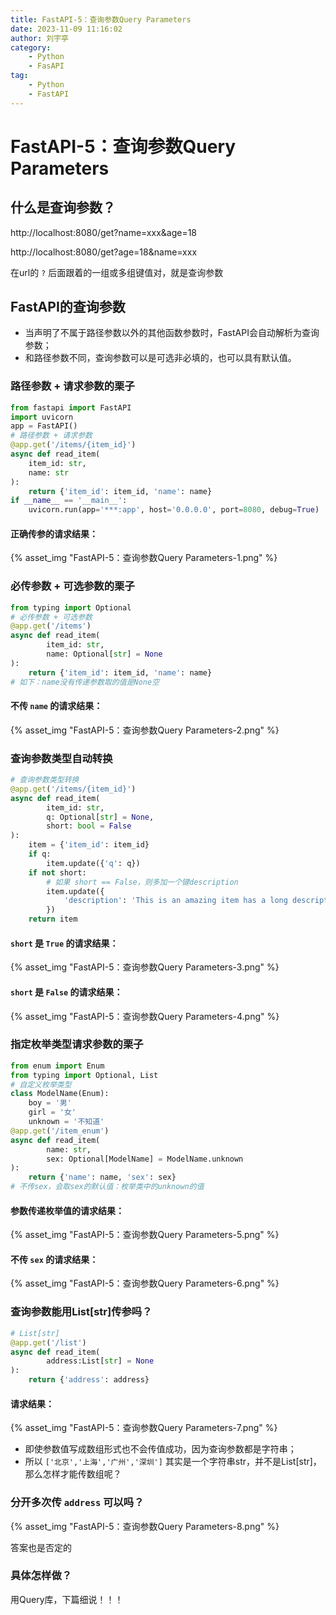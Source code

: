 ```yaml
---
title: FastAPI-5：查询参数Query Parameters
date: 2023-11-09 11:16:02
author: 刘宇亭
category:
    - Python
    - FasAPI
tag:
    - Python
    - FastAPI
---
```

# FastAPI-5：查询参数Query Parameters

## 什么是查询参数？

http://localhost:8080/get?name=xxx&age=18

http://localhost:8080/get?age=18&name=xxx

在url的 `?`  后面跟着的一组或多组键值对，就是查询参数

## FastAPI的查询参数

- 当声明了不属于路径参数以外的其他函数参数时，FastAPI会自动解析为查询参数；
- 和路径参数不同，查询参数可以是可选非必填的，也可以具有默认值。

### 路径参数 + 请求参数的栗子

```python
from fastapi import FastAPI
import uvicorn
app = FastAPI()
# 路径参数 + 请求参数
@app.get('/items/{item_id}')
async def read_item(
    item_id: str,
    name: str
):
    return {'item_id': item_id, 'name': name}
if __name__ == '__main__':
    uvicorn.run(app='***:app', host='0.0.0.0', port=8080, debug=True)
```

#### 正确传参的请求结果：

{% asset_img "FastAPI-5：查询参数Query Parameters-1.png" %}

### 必传参数 + 可选参数的栗子

```python
from typing import Optional
# 必传参数 + 可选参数
@app.get('/items')
async def read_item(
    	item_id: str,
    	name: Optional[str] = None
):
    return {'item_id': item_id, 'name': name}
# 如下：name没有传递参数取的值是None空
```

#### 不传 `name` 的请求结果：

{% asset_img "FastAPI-5：查询参数Query Parameters-2.png" %}

### 查询参数类型自动转换

```python
# 查询参数类型转换
@app.get('/items/{item_id}')
async def read_item(
    	item_id: str,
    	q: Optional[str] = None,
    	short: bool = False
):
    item = {'item_id': item_id}
    if q:
        item.update({'q': q})
    if not short:
        # 如果 short == False，则多加一个键description
        item.update({
            'description': 'This is an amazing item has a long description'
        })
    return item
```

#### `short` 是 `True` 的请求结果：

{% asset_img "FastAPI-5：查询参数Query Parameters-3.png" %}

#### `short` 是 `False` 的请求结果：

{% asset_img "FastAPI-5：查询参数Query Parameters-4.png" %}

### 指定枚举类型请求参数的栗子

```python
from enum import Enum
from typing import Optional, List
# 自定义枚举类型
class ModelName(Enum):
    boy = '男'
    girl = '女'
    unknown = '不知道'
@app.get('/item_enum')
async def read_item(
    	name: str,
    	sex: Optional[ModelName] = ModelName.unknown
):
    return {'name': name, 'sex': sex}
# 不传sex，会取sex的默认值：枚举类中的unknown的值
```

#### 参数传递枚举值的请求结果：

{% asset_img "FastAPI-5：查询参数Query Parameters-5.png" %}

#### 不传 `sex` 的请求结果：

{% asset_img "FastAPI-5：查询参数Query Parameters-6.png" %}

### 查询参数能用List[str]传参吗？

```python
# List[str]
@app.get('/list')
async def read_item(
	    address:List[str] = None
):
    return {'address': address}
```

#### 请求结果：

{% asset_img "FastAPI-5：查询参数Query Parameters-7.png" %}

- 即使参数值写成数组形式也不会传值成功，因为查询参数都是字符串；
- 所以 `['北京','上海','广州','深圳']` 其实是一个字符串str，并不是List[str]，那么怎样才能传数组呢？

### 分开多次传 `address` 可以吗？

{% asset_img "FastAPI-5：查询参数Query Parameters-8.png" %}

答案也是否定的

### 具体怎样做？

用Query库，下篇细说！！！
